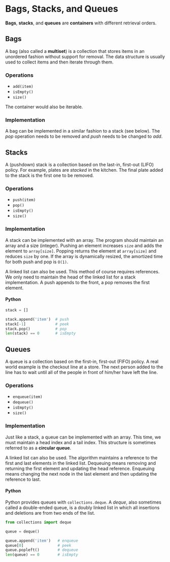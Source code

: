 # Bags, Stacks, and Queues

**Bags**, **stacks**, and **queues** are **containers** with different retrieval
orders.

## Bags

A bag (also called a **multiset**) is a collection that stores items in an
unordered fashion without support for removal. The data structure is usually
used to collect items and then iterate through them.

### Operations

- `add(item)`
- `isEmpty()`
- `size()`

The container would also be iterable.

### Implementation

A bag can be implemented in a similar fashion to a stack (see below). The _pop_
operation needs to be removed and _push_ needs to be changed to _add_.

## Stacks

A (pushdown) stack is a collection based on the last-in, first-out (LIFO)
policy. For example, plates are _stacked_ in the kitchen. The final plate added
to the stack is the first one to be removed.

### Operations

- `push(item)`
- `pop()`
- `isEmpty()`
- `size()`

### Implementation

A stack can be implemented with an array. The program should maintain an array
and a size (integer). Pushing an element increases `size` and adds the element
to `array[size]`. Popping returns the element at `array[size]` and reduces
`size` by one. If the array is dynamically resized, the amortized time for both
push and pop is `O(1)`.

A linked list can also be used. This method of course requires references. We
only need to maintain the head of the linked list for a stack implementation. A
push appends to the front, a pop removes the first element.

#### Python

```python
stack = []

stack.append('item')  # push
stack[-1]             # peek
stack.pop()           # pop
len(stack) == 0       # isEmpty
```

## Queues

A queue is a collection based on the first-in, first-out (FIFO) policy. A real
world example is the checkout line at a store. The next person added to the line
has to wait until all of the people in front of him/her have left the line.

### Operations

- `enqueue(item)`
- `dequeue()`
- `isEmpty()`
- `size()`

### Implementation

Just like a stack, a queue can be implemented with an array. This time, we must
maintain a head index and a tail index. This structure is sometimes referred to
as a **circular queue**.

A linked list can also be used. The algorithm maintains a reference to the first
and last elements in the linked list. Dequeuing means removing and returning the
first element and updating the head reference. Enqueuing means changing the next
node in the last element and then updating the reference to last.

#### Python

Python provides queues with `collections.deque`. A _deque_, also sometimes
called a double-ended queue, is a doubly linked list in which all insertions and
deletions are from two ends of the list.

```python
from collections import deque

queue = deque()

queue.append('item')   # enqueue
queue[0]               # peek
queue.popleft()        # dequeue
len(queue) == 0        # isEmpty
```
